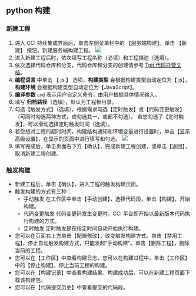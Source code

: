 ##  python 构建 
### 新建工程
1. 进入 CCI 持续集成界面后，单击左侧菜单栏中的 【服务端构建】。单击 【新建】 按钮，新建服务端构建工程。
![](http://imgcache.tcecqpoc.fsphere.cn/image/mc.qcloudimg.com/static/img/2fb5c8b3c5791d58c97dc21d417f30cb/image.png)
2. 进入新建工程后时，依次填写工程名称（必填）和工程描述（选填）。
3. 依次选择代码仓库和分支，代码仓库和分支的创建请参考 [Tgit 代码托管文档](http://tcecqpoc.fsphere.cn/document/product/612)。
4. **编程语言** 中单击 【 js 】 选项，**构建类型** 会根据构建类型自动定位为【 js】，**构建环境** 会根据构建类型自动定位为【JavaScript】。
5. **编译参数** `cmd` 表示用户自定义命令，由用户根据具体情况输入。
6. 填写 **归档路径**（选填），默认为工程根目录。
7. 勾选【触发方式】（选填），根据需求勾选【定时触发】或【代码变更触发】（可同时勾选两种方式，或勾选其一，或都不勾选）。
   若您勾选了【定时触发】，可以滑动选择定时触发时间（选填）。
8. 若您想对工程的超时时间，构建结构通知和环境变量进行设置时，单击【显示高级设置】，在显示的页面中进行填写和勾选。
 ![](http://imgcache.tcecqpoc.fsphere.cn/image/mc.qcloudimg.com/static/img/97e4dc84142cd8557f56b8fd460e4c52/image.png)
9. 填写完成后，单击页面右下方【确认】，完成新建工程创建，或单击【返回】，取消新建工程创建。
 
 
### 触发构建

-  新建工程后，单击【确认】，进入工程的触发构建页面。
- 触发构建的方式有三种：
   -  手动触发
   在工作区中单击【手动创建】，选择代码段，单击【构建】，开始构建。
   -  代码变更触发
   代码变更码发生变更时，CCI 平台即开始以最新版本代码执行构建的方式。
   -  定时触发
   定时触发是在指定时间自动开始执行构建。
- 您可以在页面右上方单击【配置修改】，改变触发构建方式。单击【禁用工程】，停止自动触发构建方式，只能发起“手动构建”。单击【删除工程】，删除当前的工程。
- 您可以在【工作区】中查看构建日志。您可以在构建过程中，单击【工作区】中的【停止构建】，停止当前工程的构建。
- 您可以在【构建记录】中查看构建结果，构建成功后，可以在新建工程页面下载该构建包。
- 您可以在【代码提交历史】中查看提交的代码段。

 
 

